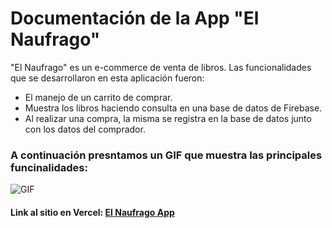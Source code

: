 # Documentación de la App "El Naufrago"

"El Naufrago" es un e-commerce de venta de libros. Las funcionalidades que se desarrollaron en esta aplicación fueron: 

* El manejo de un carrito de comprar.
* Muestra los libros haciendo consulta en una base de datos de Firebase.
* Al realizar una compra, la misma se registra en la base de datos junto con los datos del comprador.

### A continuación presntamos un GIF que muestra las principales funcinalidades:


![GIF](./src/assets/GIF.gif)

#### Link al sitio en Vercel: [El Naufrago App](https://el-naufrago.vercel.app/)
